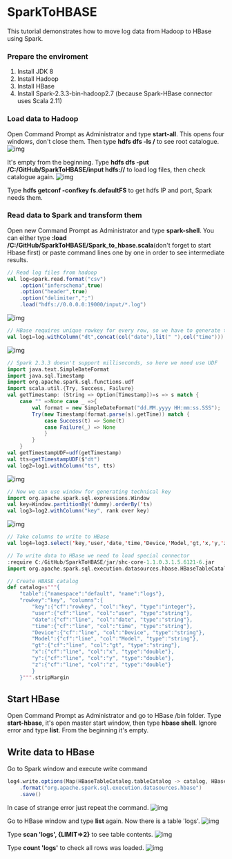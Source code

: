# SparkToHBASE

This tutorial demonstrates how to move log data from Hadoop to HBase using Spark.

### Prepare the enviroment
1. Install JDK 8
2. Install Hadoop
3. Install HBase
4. Install Spark-2.3.3-bin-hadoop2.7 (because Spark-HBase connector uses Scala 2.11)

### Load data to Hadoop

Open Command Prompt as Administrator and type __start-all__. This opens four windows, don't close them. Then type __hdfs dfs -ls /__ to see root catalogue.
![img](https://github.com/shumasey/SparkToHBASE/blob/main/screenshots/starthdfs.png)

It's empty from the beginning. Type __hdfs dfs -put /C:/GitHub/SparkToHBASE/input hdfs://__ to load log files, then check catalogue again.
![img](https://github.com/shumasey/SparkToHBASE/blob/main/screenshots/puthdfs.png)

Type __hdfs getconf -confkey fs.defaultFS__ to get hdfs IP and port, Spark needs them.

### Read data to Spark and transform them

Open new Command Prompt as Administrator and type __spark-shell__. You can either type __:load /C:/GitHub/SparkToHBASE/Spark_to_hbase.scala__(don't forget to start Hbase first) or paste command lines one by one in order to see intermediate results.


```scala
// Read log files from hadoop
val log=spark.read.format("csv")
	.option("inferschema",true)
	.option("header",true)
	.option("delimiter",";")
	.load("hdfs://0.0.0.0:19000/input/*.log")
```
![img](https://github.com/shumasey/SparkToHBASE/blob/main/screenshots/readlogs.png)

```scala
// HBase requires unique rowkey for every row, so we have to generate them. First let's make timestamp column from String date and time.
val log1=log.withColumn("dt",concat(col("date"),lit(" "),col("time")))
```
![img](https://github.com/shumasey/SparkToHBASE/blob/main/screenshots/concat.png)

```scala
// Spark 2.3.3 doesn't support milliseconds, so here we need use UDF
import java.text.SimpleDateFormat
import java.sql.Timestamp
import org.apache.spark.sql.functions.udf
import scala.util.{Try, Success, Failure}
val getTimestamp: (String => Option[Timestamp])=s => s match {
	case "" =>None case _ =>{
		val format = new SimpleDateFormat("dd.MM.yyyy HH:mm:ss.SSS");
		Try(new Timestamp(format.parse(s).getTime)) match {
			case Success(t) => Some(t) 
			case Failure(_) => None
			}
		}
	}
val getTimestampUDF=udf(getTimestamp)
val tts=getTimestampUDF($"dt")
val log2=log1.withColumn("ts", tts)
```
![img](https://github.com/shumasey/SparkToHBASE/blob/main/screenshots/timestamp.png)

```scala
// Now we can use window for generating technical key
import org.apache.spark.sql.expressions.Window
val key=Window.partitionBy('dummy).orderBy('ts)
val log3=log2.withColumn("key", rank over key)
```
![img](https://github.com/shumasey/SparkToHBASE/blob/main/screenshots/key.png)

```scala
// Take columns to write to HBase
val log4=log3.select('key,'user,'date,'time,'Device,'Model,'gt,'x,'y,'z)

// To write data to HBase we need to load special connector
:require C:/GitHub/SparkToHBASE/jar/shc-core-1.1.0.3.1.5.6121-6.jar
import org.apache.spark.sql.execution.datasources.hbase.HBaseTableCatalog

// Create HBASE catalog
def catalog=s"""{
	"table":{"namespace":"default", "name":"logs"}, 
	"rowkey":"key", "columns":{
		"key":{"cf":"rowkey", "col":"key", "type":"integer"}, 
		"user":{"cf":"line", "col":"user", "type":"string"}, 
		"date":{"cf":"line", "col":"date", "type":"string"}, 
		"time":{"cf":"line", "col":"time", "type":"string"}, 
		"Device":{"cf":"line", "col":"Device", "type":"string"}, 
		"Model":{"cf":"line", "col":"Model", "type":"string"}, 
		"gt":{"cf":"line", "col":"gt", "type":"string"}, 
		"x":{"cf":"line", "col":"x", "type":"double"}, 
		"y":{"cf":"line", "col":"y", "type":"double"}, 
		"z":{"cf":"line", "col":"z", "type":"double"}
		}
	}""".stripMargin
```
	
## Start HBase

Open Command Prompt as Administrator and go to HBase /bin folder. Type __start-hbase__, it's open master start window, then type __hbase shell__. Ignore error and type __list__. From the beginning it's empty.

## Write data to HBase

Go to Spark window and execute write command
```scala
log4.write.options(Map(HBaseTableCatalog.tableCatalog -> catalog, HBaseTableCatalog.newTable -> "5"))
	.format("org.apache.spark.sql.execution.datasources.hbase")
	.save()
```
In case of strange error just repeat the command.
![img](https://github.com/shumasey/SparkToHBASE/blob/main/screenshots/writehbase.png)

Go to HBase window and type __list__ again. Now there is a table 'logs'.
![img](https://github.com/shumasey/SparkToHBASE/blob/main/screenshots/list.png)

Type __scan 'logs', {LIMIT=>2}__ to see table contents.
![img](https://github.com/shumasey/SparkToHBASE/blob/main/screenshots/scan.png)

Type __count 'logs'__ to check all rows was loaded.
![img](https://github.com/shumasey/SparkToHBASE/blob/main/screenshots/count.png)
